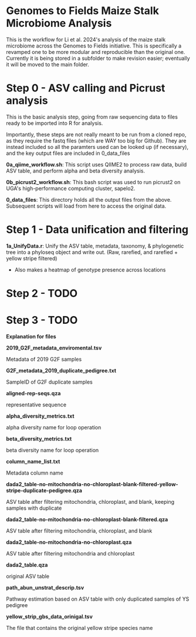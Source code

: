 # Genomes to Fields Maize Stalk Microbiome Analysis

This is the workflow for Li et al. 2024's analysis of the maize stalk microbiome across the Genomes to Fields initiative. This is specifically a revamped one to be more modular and reproducible than the original one. Currently it is being stored in a subfolder to make revision easier; eventually it will be moved to the main folder.

# Step 0 - ASV calling and Picrust analysis

This is the basic analysis step, going from raw sequencing data to files ready to be imported into R for analysis.

Importantly, these steps are not really meant to be run from a cloned repo, as they require the fastq files (which are WAY too big for Github). They are instead included so all the paramters used can be looked up (if necessary), and the key output files are included in 0_data_files

**0a_qiime_workflow.sh**: This script uses QIIME2 to process raw data, build ASV table, and perform alpha and beta diversity analysis.

**0b_picrust2_workflow.sh**: This bash script was used to run picrust2 on UGA's high-performance computing cluster, sapelo2.

**0_data_files**: This directory holds all the output files from the above. Subsequent scripts will load from here to access the original data.

# Step 1 - Data unification and filtering

**1a_UnifyData.r**: Unify the ASV table, metadata, taxonomy, & phylogenetic tree into a phyloseq object and write out. (Raw, rarefied, and rarefied + yellow stripe filtered)
 - Also makes a heatmap of genotype presence across locations

# Step 2 - TODO


# Step 3 - TODO




**Explanation for files**


**2019_G2F_metadata_enviromental.tsv**

Metadata of 2019 G2F samples


**G2F_metadata_2019_duplicate_pedigree.txt**

SampleID of G2F duplicate samples 



**aligned-rep-seqs.qza**

representative sequence 


**alpha_diversity_metrics.txt**

alpha diversity name for loop operation 


**beta_diversity_metrics.txt**

beta diversity name for loop operation 


**column_name_list.txt**

Metadata column name 


**dada2_table-no-mitochondria-no-chloroplast-blank-filtered-yellow-stripe-duplicate-pedigree.qza**

ASV table after filtering mitochondria, chloroplast, and blank, keeping samples with duplicate 


**dada2_table-no-mitochondria-no-chloroplast-blank-filtered.qza**

ASV table after filtering mitochondria, chloroplast, and blank


**dada2_table-no-mitochondria-no-chloroplast.qza**

ASV table after filtering mitochondria and chloroplast 


**dada2_table.qza**

original ASV table 


**path_abun_unstrat_descrip.tsv**

Pathway estimation based on ASV table with only duplicated samples of YS pedigree 






**yellow_strip_gbs_data_orinigal.tsv**

The file that contains the original yellow stripe species name 

